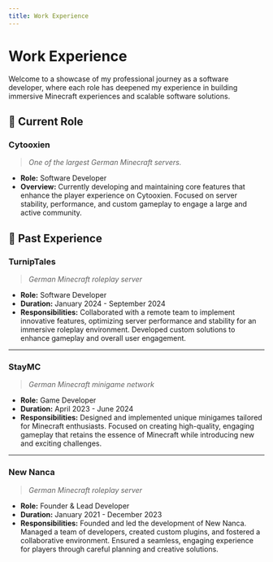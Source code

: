 ```yaml
---
title: Work Experience
---
```


# Work Experience

Welcome to a showcase of my professional journey as a software developer, where each role has deepened my experience in building immersive Minecraft experiences and scalable software solutions.

## 🚀 Current Role

### Cytooxien
> *One of the largest German Minecraft servers.*

- **Role:** Software Developer
- **Overview:** Currently developing and maintaining core features that enhance the player experience on Cytooxien. Focused on server stability, performance, and custom gameplay to engage a large and active community.

## 💼 Past Experience

### TurnipTales
> *German Minecraft roleplay server*

- **Role:** Software Developer
- **Duration:** January 2024 - September 2024
- **Responsibilities:** Collaborated with a remote team to implement innovative features, optimizing server performance and stability for an immersive roleplay environment. Developed custom solutions to enhance gameplay and overall user engagement.

---

### StayMC
> *German Minecraft minigame network*

- **Role:** Game Developer
- **Duration:** April 2023 - June 2024
- **Responsibilities:** Designed and implemented unique minigames tailored for Minecraft enthusiasts. Focused on creating high-quality, engaging gameplay that retains the essence of Minecraft while introducing new and exciting challenges.

---

### New Nanca
> *German Minecraft roleplay server*

- **Role:** Founder & Lead Developer
- **Duration:** January 2021 - December 2023
- **Responsibilities:** Founded and led the development of New Nanca. Managed a team of developers, created custom plugins, and fostered a collaborative environment. Ensured a seamless, engaging experience for players through careful planning and creative solutions.
